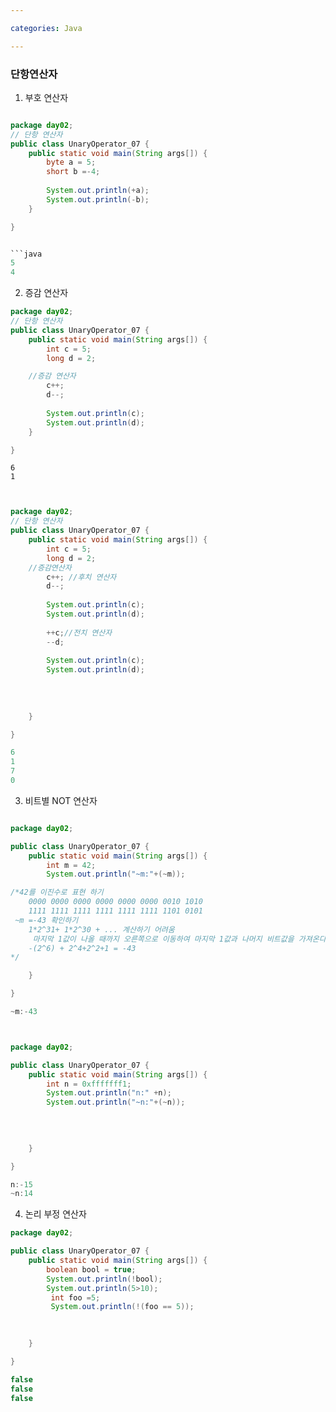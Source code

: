 ```yaml
---

categories: Java

---
```





### 단항연산자


1. 부호 연산자
   
```java

package day02;
// 단항 연산자
public class UnaryOperator_07 {
	public static void main(String args[]) {
		byte a = 5;
		short b =-4;
		
		System.out.println(+a);
		System.out.println(-b);
	}

}


```java
5
4

```


2. 증감 연산자

```java
package day02;
// 단항 연산자
public class UnaryOperator_07 {
	public static void main(String args[]) {
		int c = 5;
		long d = 2;

    //증감 연산자
		c++;
		d--;
		
		System.out.println(c);
		System.out.println(d);
	}

}
```

```
6
1
```


```java


package day02;
// 단항 연산자
public class UnaryOperator_07 {
	public static void main(String args[]) {
		int c = 5;
		long d = 2;
    //증감연산자
		c++; //후치 연산자
		d--; 
		
		System.out.println(c);
		System.out.println(d);
		
		++c;//전치 연산자
		--d;
		
		System.out.println(c);
		System.out.println(d);
		
		
		
		
	}

}

```
```java
6
1
7
0
```


3. 비트별 NOT 연산자

```java

package day02;

public class UnaryOperator_07 {
	public static void main(String args[]) {
		int m = 42;
		System.out.println("~m:"+(~m));

/*42를 이진수로 표현 하기
    0000 0000 0000 0000 0000 0000 0010 1010
    1111 1111 1111 1111 1111 1111 1101 0101
 ~m =-43 확인하기
	1*2^31+ 1*2^30 + ... 계산하기 어려움
	 마지막 1값이 나올 때까지 오른쪽으로 이동하여 마지막 1값과 나머지 비트값을 가져온다. --> 101 0101
    -(2^6) + 2^4+2^2+1 = -43
*/

	}

}

```
```java
~m:-43
```

```java

```
```java

package day02;

public class UnaryOperator_07 {
	public static void main(String args[]) {
		int n = 0xfffffff1;
		System.out.println("n:" +n);
		System.out.println("~n:"+(~n));

		
		
		
	}

}

```
```java
n:-15
~n:14
```






4. 논리 부정 연산자

```java
package day02;

public class UnaryOperator_07 {
	public static void main(String args[]) {
		boolean bool = true;
		System.out.println(!bool);
		System.out.println(5>10);
		 int foo =5;
		 System.out.println(!(foo == 5));

		
			
	}

}


```

```java
false
false
false
```


